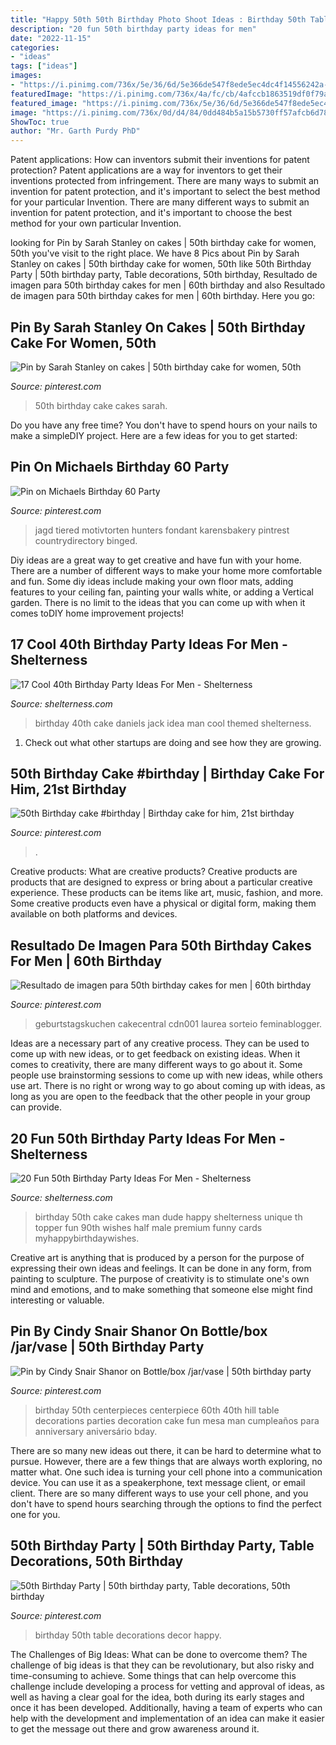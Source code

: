 ```yaml
---
title: "Happy 50th 50th Birthday Photo Shoot Ideas : Birthday 50th Table Decorations Decor Happy"
description: "20 fun 50th birthday party ideas for men"
date: "2022-11-15"
categories:
- "ideas"
tags: ["ideas"]
images:
- "https://i.pinimg.com/736x/5e/36/6d/5e366de547f8ede5ec4dc4f14556242a--th-birthday-party-birthdays.jpg"
featuredImage: "https://i.pinimg.com/736x/4a/fc/cb/4afccb1863519df0f79a0c9e1ab7dbfb.jpg"
featured_image: "https://i.pinimg.com/736x/5e/36/6d/5e366de547f8ede5ec4dc4f14556242a--th-birthday-party-birthdays.jpg"
image: "https://i.pinimg.com/736x/0d/d4/84/0dd484b5a15b5730ff57afcb6d78983f--cakes.jpg"
ShowToc: true
author: "Mr. Garth Purdy PhD"
---
```



Patent applications: How can inventors submit their inventions for patent protection?
Patent applications are a way for inventors to get their inventions protected from infringement. There are many ways to submit an invention for patent protection, and it's important to select the best method for your particular Invention. 
There are many different ways to submit an invention for patent protection, and it's important to choose the best method for your own particular Invention.

	

		
looking for Pin by Sarah Stanley on cakes | 50th birthday cake for women, 50th you've visit to the right place. We have 8 Pics about Pin by Sarah Stanley on cakes | 50th birthday cake for women, 50th like 50th Birthday Party | 50th birthday party, Table decorations, 50th birthday, Resultado de imagen para 50th birthday cakes for men | 60th birthday and also Resultado de imagen para 50th birthday cakes for men | 60th birthday. Here you go:
		
    
## Pin By Sarah Stanley On Cakes | 50th Birthday Cake For Women, 50th

<img loading=lazy src="https://i.pinimg.com/736x/0d/d4/84/0dd484b5a15b5730ff57afcb6d78983f--cakes.jpg" onerror="this.onerror=null;this.src='https://tse4.mm.bing.net/th?id=OIP.L77K9W0VKUmH9p7v7VeiSgHaJ4&amp;pid=15.1';" alt="Pin by Sarah Stanley on cakes | 50th birthday cake for women, 50th">

_Source: pinterest.com_

>50th birthday cake cakes sarah. 

	

Do you have any free time? You don't have to spend hours on your nails to make a simpleDIY project. Here are a few ideas for you to get started: 

    
## Pin On Michaels Birthday 60 Party

<img loading=lazy src="https://i.pinimg.com/736x/65/10/c3/6510c31ef422b338c5e8b3ed4218841e.jpg" onerror="this.onerror=null;this.src='https://tse4.mm.bing.net/th?id=OIP.PyLV53tScPI-rIcxnuZEeAHaLI&amp;pid=15.1';" alt="Pin on Michaels Birthday 60 Party">

_Source: pinterest.com_

>jagd tiered motivtorten hunters fondant karensbakery pintrest countrydirectory binged. 

	

Diy ideas are a great way to get creative and have fun with your home. There are a number of different ways to make your home more comfortable and fun. Some diy ideas include making your own floor mats, adding features to your ceiling fan, painting your walls white, or adding a Vertical garden. There is no limit to the ideas that you can come up with when it comes toDIY home improvement projects!

    
## 17 Cool 40th Birthday Party Ideas For Men - Shelterness

<img loading=lazy src="http://i.shelterness.com/2017/02/12-Jack-Daniels-40th-birthday-cake-idea.jpg" onerror="this.onerror=null;this.src='https://tse1.mm.bing.net/th?id=OIP.D_l3VLPDLEwh5sPWpcY6vAHaNK&amp;pid=15.1';" alt="17 Cool 40th Birthday Party Ideas For Men - Shelterness">

_Source: shelterness.com_

>birthday 40th cake daniels jack idea man cool themed shelterness. 

	

1. Check out what other startups are doing and see how they are growing.

    
## 50th Birthday Cake #birthday | Birthday Cake For Him, 21st Birthday

<img loading=lazy src="https://i.pinimg.com/736x/4a/fc/cb/4afccb1863519df0f79a0c9e1ab7dbfb.jpg" onerror="this.onerror=null;this.src='https://tse1.mm.bing.net/th?id=OIP.5TnycbxAwAcOb0o9qbbqBwHaPP&amp;pid=15.1';" alt="50th Birthday cake #birthday | Birthday cake for him, 21st birthday">

_Source: pinterest.com_

>. 

	

Creative products: What are creative products?
Creative products are products that are designed to express or bring about a particular creative experience. These products can be items like art, music, fashion, and more. Some creative products even have a physical or digital form, making them available on both platforms and devices.

    
## Resultado De Imagen Para 50th Birthday Cakes For Men | 60th Birthday

<img loading=lazy src="https://i.pinimg.com/736x/30/08/f5/3008f52cc352ff2cb7567b9390e5b8df.jpg" onerror="this.onerror=null;this.src='https://tse2.mm.bing.net/th?id=OIP.oEab5h504ypcd1H3sFxCZAHaJ3&amp;pid=15.1';" alt="Resultado de imagen para 50th birthday cakes for men | 60th birthday">

_Source: pinterest.com_

>geburtstagskuchen cakecentral cdn001 laurea sorteio feminablogger. 

	

Ideas are a necessary part of any creative process. They can be used to come up with new ideas, or to get feedback on existing ideas. When it comes to creativity, there are many different ways to go about it. Some people use brainstorming sessions to come up with new ideas, while others use art. There is no right or wrong way to go about coming up with ideas, as long as you are open to the feedback that the other people in your group can provide.

    
## 20 Fun 50th Birthday Party Ideas For Men - Shelterness

<img loading=lazy src="http://i.shelterness.com/2017/02/15-50th-birthday-cake-vintage-dude-for-a-man.jpg" onerror="this.onerror=null;this.src='https://tse2.mm.bing.net/th?id=OIP.vYP4U5uZzJqbsIBEFSXSXAHaJ4&amp;pid=15.1';" alt="20 Fun 50th Birthday Party Ideas For Men - Shelterness">

_Source: shelterness.com_

>birthday 50th cake cakes man dude happy shelterness unique th topper fun 90th wishes half male premium funny cards myhappybirthdaywishes. 

	

Creative art is anything that is produced by a person for the purpose of expressing their own ideas and feelings. It can be done in any form, from painting to sculpture. The purpose of creativity is to stimulate one's own mind and emotions, and to make something that someone else might find interesting or valuable.

    
## Pin By Cindy Snair Shanor On Bottle/box /jar/vase | 50th Birthday Party

<img loading=lazy src="https://i.pinimg.com/originals/75/a3/82/75a382d86523ad5e5c44fa2c05a7a973.jpg" onerror="this.onerror=null;this.src='https://tse1.mm.bing.net/th?id=OIP.DLGGM4SrBqmjg1Aq2Tr1pAHaLk&amp;pid=15.1';" alt="Pin by Cindy Snair Shanor on Bottle/box /jar/vase | 50th birthday party">

_Source: pinterest.com_

>birthday 50th centerpieces centerpiece 60th 40th hill table decorations parties decoration cake fun mesa man cumpleaños para anniversary aniversário bday. 

	

There are so many new ideas out there, it can be hard to determine what to pursue. However, there are a few things that are always worth exploring, no matter what. One such idea is turning your cell phone into a communication device. You can use it as a speakerphone, text message client, or email client. There are so many different ways to use your cell phone, and you don't have to spend hours searching through the options to find the perfect one for you.

    
## 50th Birthday Party | 50th Birthday Party, Table Decorations, 50th Birthday

<img loading=lazy src="https://i.pinimg.com/736x/5e/36/6d/5e366de547f8ede5ec4dc4f14556242a--th-birthday-party-birthdays.jpg" onerror="this.onerror=null;this.src='https://tse2.mm.bing.net/th?id=OIP.IbBYqi5-x-eImkZmO8GcYQHaJ3&amp;pid=15.1';" alt="50th Birthday Party | 50th birthday party, Table decorations, 50th birthday">

_Source: pinterest.com_

>birthday 50th table decorations decor happy. 

	

The Challenges of Big Ideas: What can be done to overcome them?
The challenge of big ideas is that they can be revolutionary, but also risky and time-consuming to achieve. Some things that can help overcome this challenge include developing a process for vetting and approval of ideas, as well as having a clear goal for the idea, both during its early stages and once it has been developed. Additionally, having a team of experts who can help with the development and implementation of an idea can make it easier to get the message out there and grow awareness around it.

